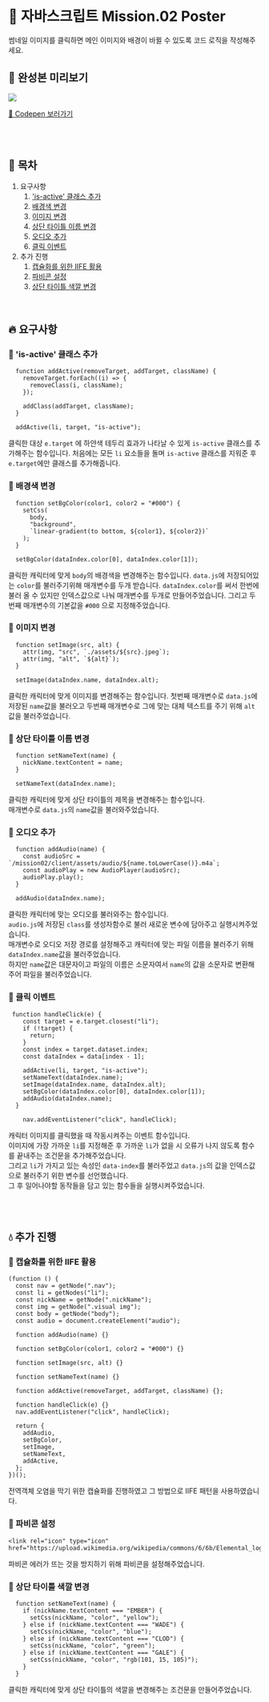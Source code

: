# 🦁 자바스크립트 Mission.02 Poster  
썸네일 이미지를 클릭하면 메인 이미지와 배경이 바뀔 수 있도록 코드 로직을 작성해주세요.

## 🍿 완성본 미리보기
<img src="./client/assets/Poster.gif">

[🎲 Codepen 보러가기](https://codepen.io/osceavqj-the-sans/pen/qBQyWVV)

<br>
<br>

## 🔖 목차
1. 요구사항
   1. ['is-active' 클래스 추가](#-is-active-클래스-추가)
   2. [배경색 변경](#-배경색-변경)
   3. [이미지 변경](#-이미지-변경)
   4. [상단 타이틀 이름 변경](#-상단-타이틀-이름-변경)
   5. [오디오 추가](#-오디오-추가)
   6. [클릭 이벤트](#-클릭-이벤트)
2. 추가 진행
   1. [캡슐화를 위한 IIFE 활용](#-캡슐화를-위한-iife-활용)
   2. [파비콘 설정](#-파비콘-설정)
   3. [상단 타이틀 색깔 변경](#-상단-타이틀-색깔-변경)
<br>

## 🔥 요구사항  

### 🔻 'is-active' 클래스 추가
```
  function addActive(removeTarget, addTarget, className) {
    removeTarget.forEach((i) => {
      removeClass(i, className);
    });

    addClass(addTarget, className);
  }

  addActive(li, target, "is-active");
```
클릭한 대상 `e.target` 에 하얀색 테두리 효과가 나타날 수 있게 `is-active` 클래스를 추가해주는 함수입니다.
처음에는 모든 `li` 요소들을 돌며 `is-active` 클래스를 지워준 후 `e.target`에만 클래스를 추가해줍니다.


### 🔻 배경색 변경
```
  function setBgColor(color1, color2 = "#000") {
    setCss(
      body,
      "background",
      `linear-gradient(to bottom, ${color1}, ${color2})`
    );
  }

  setBgColor(dataIndex.color[0], dataIndex.color[1]);
```
클릭한 캐릭터에 맞게 `body`의 배경색을 변경해주는 함수입니다.
`data.js`에 저장되어있는 `color`를 불러주기위해 매개변수를 두개 받습니다.
`dataIndex.color`를 써서 한번에 불러 올 수 있지만 인덱스값으로 나눠 매개변수를 두개로 만들어주었습니다.
그리고 두번째 매개변수의 기본값을 `#000` 으로 지정해주었습니다.

### 🔻 이미지 변경
```
  function setImage(src, alt) {
    attr(img, "src", `./assets/${src}.jpeg`);
    attr(img, "alt", `${alt}`);
  }

  setImage(dataIndex.name, dataIndex.alt);
```
클릭한 캐릭터에 맞게 이미지를 변경해주는 함수입니다.
첫번째 매개변수로 `data.js`에 저장된 `name`값을 불러오고 두번째 매개변수로 그에 맞는 대체 텍스트를 주기 위해 `alt`값을 불러주었습니다.

### 🔻 상단 타이틀 이름 변경
```
  function setNameText(name) {
    nickName.textContent = name;
  }

  setNameText(dataIndex.name);
```
클릭한 캐릭터에 맞게 상단 타이틀의 제목을 변경해주는 함수입니다.  
매개변수로 `data.js`의 `name`값을 불러와주었습니다.

### 🔻 오디오 추가
```
  function addAudio(name) {
    const audioSrc = `/mission02/client/assets/audio/${name.toLowerCase()}.m4a`;
    const audioPlay = new AudioPlayer(audioSrc);
    audioPlay.play();
  }

  addAudio(dataIndex.name);
```
클릭한 캐릭터에 맞는 오디오를 불러와주는 함수입니다.  
`audio.js`에 저장된 `class`를 생성자함수로 불러 새로운 변수에 담아주고 실행시켜주었습니다.  
매개변수로 오디오 저장 경로를 설정해주고 캐릭터에 맞는 파일 이름을 불러주기 위해 `dataIndex.name`값을 불러주었습니다.  
하지만 `name`값은 대문자이고 파일의 이름은 소문자여서 `name`의 값을 소문자로 변환해주어 파일을 불러주었습니다.  


### 🔻 클릭 이벤트
```
 function handleClick(e) {
    const target = e.target.closest("li");
    if (!target) {
      return;
    }
    const index = target.dataset.index;
    const dataIndex = data[index - 1];

    addActive(li, target, "is-active");
    setNameText(dataIndex.name);
    setImage(dataIndex.name, dataIndex.alt);
    setBgColor(dataIndex.color[0], dataIndex.color[1]);
    addAudio(dataIndex.name);
  }

    nav.addEventListener("click", handleClick);
```
캐릭터 이미지를 클릭했을 때 작동시켜주는 이벤트 함수입니다.  
이미지에 가장 가까운 `li`를 지정해준 후 가까운 `li`가 없을 시 오류가 나지 않도록 함수를 끝내주는 조건문을 추가해주었습니다.  
그리고 `li`가 가지고 있는 속성인 `data-index`를 불러주었고 `data.js`의 값을 인덱스값으로 불러주기 위한 변수를 선언했습니다.  
그 후 일어나야할 동작들을 담고 있는 함수들을 실행시켜주었습니다.  


<br>
<br>

## 💧 추가 진행
### 🔻 캡슐화를 위한 IIFE 활용
```
(function () {
  const nav = getNode(".nav");
  const li = getNodes("li");
  const nickName = getNode(".nickName");
  const img = getNode(".visual img");
  const body = getNode("body");
  const audio = document.createElement("audio");

  function addAudio(name) {}

  function setBgColor(color1, color2 = "#000") {}

  function setImage(src, alt) {}

  function setNameText(name) {}
  
  function addActive(removeTarget, addTarget, className) {};

  function handleClick(e) {}
  nav.addEventListener("click", handleClick);

  return {
    addAudio,
    setBgColor,
    setImage,
    setNameText,
    addActive,
  };
})();
```
전역객체 오염을 막기 위한 캡슐화를 진행하였고 그 방법으로 IIFE 패턴을 사용하였습니다.

### 🔻 파비콘 설정
```
<link rel="icon" type="icon" href="https://upload.wikimedia.org/wikipedia/commons/6/6b/Elemental_logo.jpg">
```
파비콘 에러가 뜨는 것을 방지하기 위해 파비콘을 설정해주었습니다.

### 🔻 상단 타이틀 색깔 변경
```
  function setNameText(name) {
    if (nickName.textContent === "EMBER") {
      setCss(nickName, "color", "yellow");
    } else if (nickName.textContent === "WADE") {
      setCss(nickName, "color", "blue");
    } else if (nickName.textContent === "CLOD") {
      setCss(nickName, "color", "green");
    } else if (nickName.textContent === "GALE") {
      setCss(nickName, "color", "rgb(101, 15, 105)");
    }
  }
```
클릭한 캐릭터에 맞게 상단 타이틀의 색깔을 변경해주는 조건문을 만들어주었습니다.

